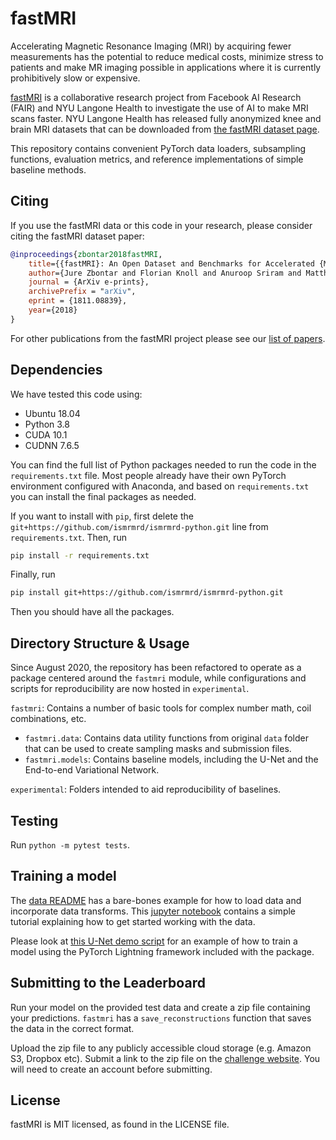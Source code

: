 # fastMRI

Accelerating Magnetic Resonance Imaging (MRI) by acquiring fewer measurements has the potential to reduce medical costs, minimize stress to patients and make MR imaging possible in applications where it is currently prohibitively slow or expensive.

[fastMRI](http://fastMRI.org) is a collaborative research project from Facebook AI Research (FAIR) and NYU Langone Health to investigate the use of AI to make MRI scans faster. NYU Langone Health has released fully anonymized knee and brain MRI datasets that can be downloaded from [the fastMRI dataset page](https://fastmri.med.nyu.edu/).

This repository contains convenient PyTorch data loaders, subsampling functions, evaluation metrics, and reference implementations of simple baseline methods.

## Citing

If you use the fastMRI data or this code in your research, please consider citing
the fastMRI dataset paper:

```BibTeX
@inproceedings{zbontar2018fastMRI,
    title={{fastMRI}: An Open Dataset and Benchmarks for Accelerated {MRI}},
    author={Jure Zbontar and Florian Knoll and Anuroop Sriram and Matthew J. Muckley and Mary Bruno and Aaron Defazio and Marc Parente and Krzysztof J. Geras and Joe Katsnelson and Hersh Chandarana and Zizhao Zhang and Michal Drozdzal and Adriana Romero and Michael Rabbat and Pascal Vincent and James Pinkerton and Duo Wang and Nafissa Yakubova and Erich Owens and C. Lawrence Zitnick and Michael P. Recht and Daniel K. Sodickson and Yvonne W. Lui},
    journal = {ArXiv e-prints},
    archivePrefix = "arXiv",
    eprint = {1811.08839},
    year={2018}
}
```

For other publications from the fastMRI project please see our [list of papers](https://github.com/facebookresearch/fastMRI/blob/master/LIST_OF_PAPERS.md).

## Dependencies

We have tested this code using:

* Ubuntu 18.04
* Python 3.8
* CUDA 10.1
* CUDNN 7.6.5

You can find the full list of Python packages needed to run the code in the `requirements.txt` file. Most people already have their own PyTorch environment configured with Anaconda, and based on `requirements.txt` you can install the final packages as needed.

If you want to install with `pip`, first delete the `git+https://github.com/ismrmrd/ismrmrd-python.git` line from `requirements.txt`. Then, run

```bash
pip install -r requirements.txt
```

Finally, run

```bash
pip install git+https://github.com/ismrmrd/ismrmrd-python.git
```

Then you should have all the packages.

## Directory Structure & Usage

Since August 2020, the repository has been refactored to operate as a package centered around the `fastmri` module, while configurations and scripts for reproducibility are now hosted in `experimental`.

`fastmri`: Contains a number of basic tools for complex number math, coil combinations, etc.

* `fastmri.data`: Contains data utility functions from original `data` folder that can be used to create sampling masks and submission files.
* `fastmri.models`: Contains baseline models, including the U-Net and the End-to-end Variational Network.

`experimental`: Folders intended to aid reproducibility of baselines.

## Testing

Run `python -m pytest tests`.

## Training a model

The [data README](https://github.com/facebookresearch/fastMRI/tree/master/fastmri/data/README.md) has a bare-bones example for how to load data and incorporate data transforms. This [jupyter notebook](https://github.com/facebookresearch/fastMRI/blob/master/fastMRI_tutorial.ipynb) contains a simple tutorial explaining how to get started working with the data.

Please look at [this U-Net demo script](https://github.com/facebookresearch/fastMRI/blob/master/experimental/unet/train_unet_demo.py) for an example of how to train a model using the PyTorch Lightning framework included with the package.

## Submitting to the Leaderboard

Run your model on the provided test data and create a zip file containing your predictions. `fastmri` has a `save_reconstructions` function that saves the data in the correct format.

Upload the zip file to any publicly accessible cloud storage (e.g. Amazon S3, Dropbox etc). Submit a link to the zip file on the [challenge website](http://fastmri.org/submit). You will need to create an account before submitting.

## License

fastMRI is MIT licensed, as found in the LICENSE file.

